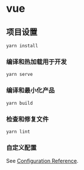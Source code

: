 # vue

## 项目设置
```
yarn install
```

### 编译和热加载用于开发
```
yarn serve
```

### 编译和最小化产品
```
yarn build
```

### 检查和修复文件
```
yarn lint
```

### 自定义配置
See [Configuration Reference](https://cli.vuejs.org/config/).
